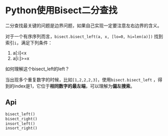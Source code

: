# Python使用Bisect二分查找

二分查找最关键的问题是边界问题，如果自己实现一定要注意左右边界的含义。

对于一个有序序列而言，`bisect.bisect_left(a, x, [lo=0, hi=len(a)])` 找到索引`i`，满足下列条件：

1. a[:i]<x
2. a[i:]>=x

如何理解这个bisect_left的left？

当出现多个重复数字的时候，比如`[1,2,2,2,3]`，使用`bisect.bisect_left` ，得到的index是1，它位于**相同数字的最左端**，可以理解为**偏左搜索**。

## Api

```PYTHON
bisect_left()
bisect_right()
insort_left()
insort_right()
```

